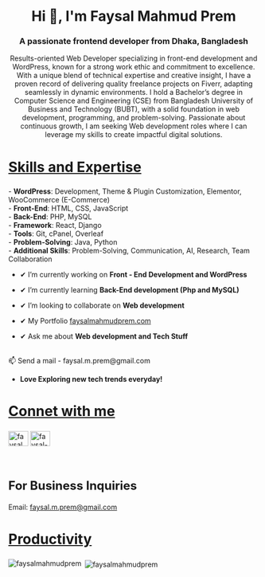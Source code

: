 <h1 align="center">Hi 👋, I'm Faysal Mahmud Prem</h1>
<h3 align="center">A passionate frontend developer from Dhaka, Bangladesh</h3>

<p align ="center"> Results-oriented Web Developer specializing in front-end development and WordPress, 
known for a strong work ethic and commitment to excellence. With a unique blend of 
technical expertise and creative insight, I have a proven record of delivering quality freelance 
projects on Fiverr, adapting seamlessly in dynamic environments. I hold a Bachelor’s degree 
in Computer Science and Engineering (CSE) from Bangladesh University of Business and 
Technology (BUBT), with a solid foundation in web development, programming, and 
problem-solving. Passionate about continuous growth, I am seeking Web development roles where I can 
leverage my skills to create impactful digital solutions. </p>

<h2 style="font-size: 28px; text-decoration: underline;">Skills and Expertise</h2>
<p>
  - <strong>WordPress</strong>: Development, Theme & Plugin Customization, Elementor, WooCommerce (E-Commerce)<br>
  - <strong>Front-End</strong>: HTML, CSS, JavaScript<br>
  - <strong>Back-End</strong>: PHP, MySQL<br>
  - <strong>Framework</strong>: React, Django ⁣<br>
  - <strong>Tools</strong>: Git, cPanel, Overleaf<br>
  - <strong>Problem-Solving</strong>: Java, Python ⁣<br>
  - <strong>Additional Skills</strong>: Problem-Solving, Communication, AI, Research, Team Collaboration
</p>


- ✔ I’m currently working on **Front - End Development and WordPress**
- ✔ I’m currently learning **Back-End development (Php and MySQL)**
- ✔ I’m looking to collaborate on **Web development**

- ✔ My Portfolio [faysalmahmudprem.com](https://faysalmahmudprem.com/)
- ✔ Ask me about **Web development and Tech Stuff**
<br>
 📫 Send a mail - faysal.m.prem@gmail.com

 - **Love Exploring new tech trends everyday!**

<h2 style="font-size: 28px; text-decoration: underline;">Connet with me</h2>
<p align="left">
  <a href="https://fb.com/faysalmahmudprem.1" target="blank"><img align="center" src="https://raw.githubusercontent.com/rahuldkjain/github-profile-readme-generator/master/src/images/icons/Social/facebook.svg" alt="faysalmahmudprem.1" height="30" width="40" /></a>
  <a href="https://linkedin.com/in/faysal-mahmud-prem" target="blank"><img align="center" src="https://raw.githubusercontent.com/rahuldkjain/github-profile-readme-generator/master/src/images/icons/Social/linked-in-alt.svg" alt="faysal-mahmud-prem" height="30" width="40" /></a>
</p>
<br>

<h2 style="font-size: 24px;">For Business Inquiries</h2>
<p>Email: <a href="mailto:faysal.m.prem@gmail.com">faysal.m.prem@gmail.com</a></p>

<h2 style="font-size: 28px; text-decoration: underline;">Productivity</h2>

<p><img align="left" src="https://github-readme-stats.vercel.app/api/top-langs?username=faysalmahmudprem&show_icons=true&locale=en&layout=compact" alt="faysalmahmudprem" /></p>


<p>&nbsp;<img align="center" src="https://github-readme-stats.vercel.app/api?username=faysalmahmudprem&show_icons=true&locale=en" alt="faysalmahmudprem" /></p>



